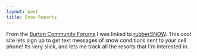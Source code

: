```yaml
--- 
layout: post
title: Snow Reports
---
```

From the <a href="http://www.burton.com/community/forum/index.asp">Burton Community Forums</a> I was linked to <a href="http://www.rubbersnow.com/">rubberSNOW</a>. This cool site lets sign up to get text messages of snow conditions sent to your cell phone! Its very slick, and lets me track all the resorts that I'm interested in.
